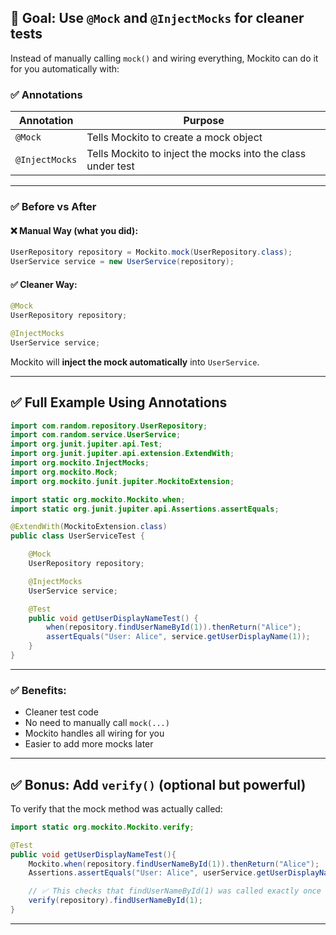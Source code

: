 ## 🎯 Goal: Use `@Mock` and `@InjectMocks` for cleaner tests

Instead of manually calling `mock()` and wiring everything, Mockito can do it for you automatically with:

### ✅ Annotations

| Annotation     | Purpose                                                     |
| -------------- | ----------------------------------------------------------- |
| `@Mock`        | Tells Mockito to create a mock object                       |
| `@InjectMocks` | Tells Mockito to inject the mocks into the class under test |

---

### ✅ Before vs After

#### ❌ Manual Way (what you did):

```java
UserRepository repository = Mockito.mock(UserRepository.class);
UserService service = new UserService(repository);
```

#### ✅ Cleaner Way:

```java
@Mock
UserRepository repository;

@InjectMocks
UserService service;
```

Mockito will **inject the mock automatically** into `UserService`.

---

## ✅ Full Example Using Annotations

```java
import com.random.repository.UserRepository;
import com.random.service.UserService;
import org.junit.jupiter.api.Test;
import org.junit.jupiter.api.extension.ExtendWith;
import org.mockito.InjectMocks;
import org.mockito.Mock;
import org.mockito.junit.jupiter.MockitoExtension;

import static org.mockito.Mockito.when;
import static org.junit.jupiter.api.Assertions.assertEquals;

@ExtendWith(MockitoExtension.class)
public class UserServiceTest {

    @Mock
    UserRepository repository;

    @InjectMocks
    UserService service;

    @Test
    public void getUserDisplayNameTest() {
        when(repository.findUserNameById(1)).thenReturn("Alice");
        assertEquals("User: Alice", service.getUserDisplayName(1));
    }
}
```

---

### ✅ Benefits:

* Cleaner test code
* No need to manually call `mock(...)`
* Mockito handles all wiring for you
* Easier to add more mocks later

---

## ✅ Bonus: Add `verify()` (optional but powerful)

To verify that the mock method was actually called:

```java
import static org.mockito.Mockito.verify;

@Test
public void getUserDisplayNameTest(){
    Mockito.when(repository.findUserNameById(1)).thenReturn("Alice");
    Assertions.assertEquals("User: Alice", userService.getUserDisplayName(1));

    // ✅ This checks that findUserNameById(1) was called exactly once
    verify(repository).findUserNameById(1);
}
```

---

